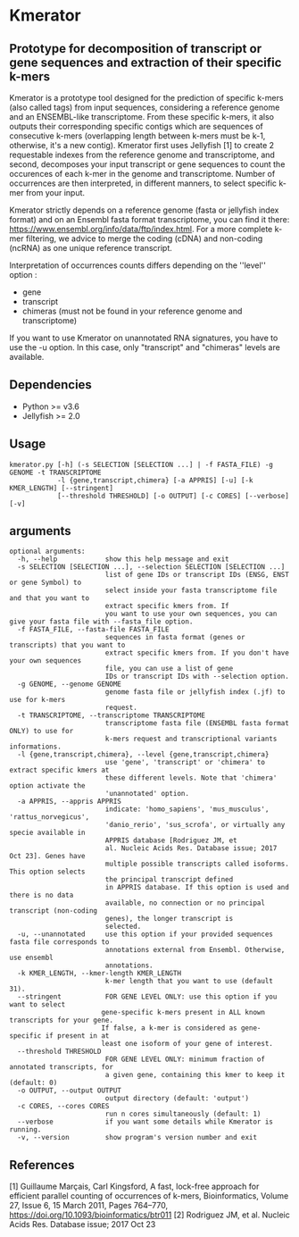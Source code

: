 # Kmerator

## Prototype for decomposition of transcript or gene sequences and extraction of their specific k-mers

Kmerator is a prototype tool designed for the prediction of specific k-mers (also called tags) from input sequences, considering a reference genome and an ENSEMBL-like transcriptome. From these specific k-mers, it also outputs their corresponding specific contigs which are sequences of consecutive k-mers (overlapping length between k-mers must be k-1, otherwise, it's a new contig). Kmerator first uses Jellyfish [1] to create 2 requestable indexes from the reference genome and transcriptome, and second, decomposes your input transcript or gene sequences to count the occurences of each k-mer in the genome and transcriptome. Number of occurrences are then interpreted, in different manners, to select specific k-mer from your input. 

Kmerator strictly depends on a reference genome (fasta or jellyfish index format) and on an Ensembl fasta format transcriptome, you can find it there: https://www.ensembl.org/info/data/ftp/index.html. For a more complete k-mer filtering, we advice to merge the coding (cDNA) and non-coding (ncRNA) as one unique reference transcript.

Interpretation of occurrences counts differs depending on the ''level'' option : 

- gene 
- transcript 
- chimeras (must not be found in your reference genome and transcriptome)

If you want to use Kmerator on unannotated RNA signatures, you have to use the -u option. In this case, only "transcript" and "chimeras" levels are available.

## Dependencies

- Python >= v3.6
- Jellyfish >= 2.0


## Usage
```
kmerator.py [-h] (-s SELECTION [SELECTION ...] | -f FASTA_FILE) -g GENOME -t TRANSCRIPTOME   
			-l {gene,transcript,chimera} [-a APPRIS] [-u] [-k KMER_LENGTH] [--stringent]  
			[--threshold THRESHOLD] [-o OUTPUT] [-c CORES] [--verbose] [-v]
```

## arguments
```
optional arguments:
  -h, --help            show this help message and exit
  -s SELECTION [SELECTION ...], --selection SELECTION [SELECTION ...]
                        list of gene IDs or transcript IDs (ENSG, ENST or gene Symbol) to  
                        select inside your fasta transcriptome file and that you want to  
                        extract specific kmers from. If
                        you want to use your own sequences, you can give your fasta file with --fasta_file option.
  -f FASTA_FILE, --fasta-file FASTA_FILE
                        sequences in fasta format (genes or transcripts) that you want to  
                        extract specific kmers from. If you don't have your own sequences  
                        file, you can use a list of gene
                        IDs or transcript IDs with --selection option.
  -g GENOME, --genome GENOME
                        genome fasta file or jellyfish index (.jf) to use for k-mers   
                        request.
  -t TRANSCRIPTOME, --transcriptome TRANSCRIPTOME
                        transcriptome fasta file (ENSEMBL fasta format ONLY) to use for   
                        k-mers request and transcriptional variants informations.
  -l {gene,transcript,chimera}, --level {gene,transcript,chimera}
                        use 'gene', 'transcript' or 'chimera' to extract specific kmers at   
                        these different levels. Note that 'chimera' option activate the   
                        'unannotated' option.
  -a APPRIS, --appris APPRIS
                        indicate: 'homo_sapiens', 'mus_musculus', 'rattus_norvegicus',   
                        'danio_rerio', 'sus_scrofa', or virtually any specie available in   
                        APPRIS database [Rodriguez JM, et
                        al. Nucleic Acids Res. Database issue; 2017 Oct 23]. Genes have   
                        multiple possible transcripts called isoforms. This option selects   
                        the principal transcript defined
                        in APPRIS database. If this option is used and there is no data   
                        available, no connection or no principal transcript (non-coding   
                        genes), the longer transcript is
                        selected.
  -u, --unannotated     use this option if your provided sequences fasta file corresponds to     
  						annotations external from Ensembl. Otherwise, use ensembl   
  						annotations.
  -k KMER_LENGTH, --kmer-length KMER_LENGTH
                        k-mer length that you want to use (default 31).
  --stringent           FOR GENE LEVEL ONLY: use this option if you want to select   
  					   gene-specific k-mers present in ALL known transcripts for your gene.   
  					   If false, a k-mer is considered as gene-specific if present in at   
  					   least one isoform of your gene of interest.
  --threshold THRESHOLD
                        FOR GENE LEVEL ONLY: minimum fraction of annotated transcripts, for   
                        a given gene, containing this kmer to keep it (default: 0)
  -o OUTPUT, --output OUTPUT
                        output directory (default: 'output')
  -c CORES, --cores CORES
                        run n cores simultaneously (default: 1)
  --verbose             if you want some details while Kmerator is running.
  -v, --version         show program's version number and exit
```

## References

[1] Guillaume Marçais, Carl Kingsford, A fast, lock-free approach for efficient parallel counting of occurrences of k-mers, Bioinformatics, Volume 27, Issue 6, 15 March 2011, Pages 764–770, https://doi.org/10.1093/bioinformatics/btr011
[2] Rodriguez JM, et al. Nucleic Acids Res. Database issue; 2017 Oct 23
